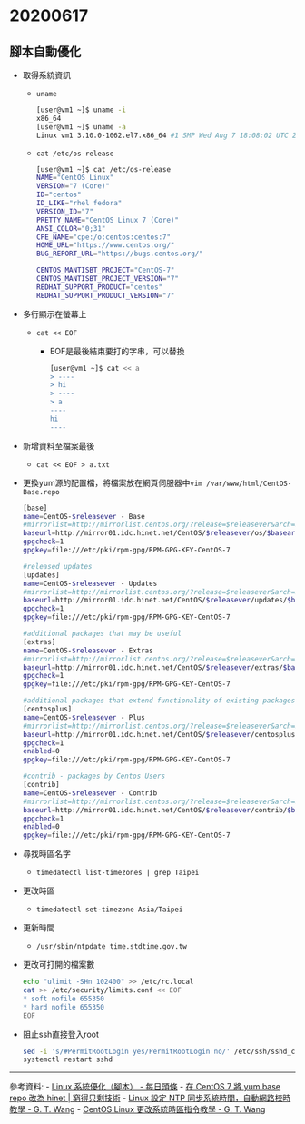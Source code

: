 # 20200617
## 腳本自動優化
- 取得系統資訊
    - `uname`

        ```sh
        [user@vm1 ~]$ uname -i
        x86_64
        [user@vm1 ~]$ uname -a
        Linux vm1 3.10.0-1062.el7.x86_64 #1 SMP Wed Aug 7 18:08:02 UTC 2019 x86_64 x86_64 x86_64 GNU/Linux
        ```
    - `cat /etc/os-release`
        ```sh
        [user@vm1 ~]$ cat /etc/os-release
        NAME="CentOS Linux"
        VERSION="7 (Core)"
        ID="centos"
        ID_LIKE="rhel fedora"
        VERSION_ID="7"
        PRETTY_NAME="CentOS Linux 7 (Core)"
        ANSI_COLOR="0;31"
        CPE_NAME="cpe:/o:centos:centos:7"
        HOME_URL="https://www.centos.org/"
        BUG_REPORT_URL="https://bugs.centos.org/"

        CENTOS_MANTISBT_PROJECT="CentOS-7"
        CENTOS_MANTISBT_PROJECT_VERSION="7"
        REDHAT_SUPPORT_PRODUCT="centos"
        REDHAT_SUPPORT_PRODUCT_VERSION="7"
        ```
- 多行顯示在螢幕上
    - `cat << EOF`

        - EOF是最後結束要打的字串，可以替換

            ```sh
            [user@vm1 ~]$ cat << a
            > ----
            > hi
            > ----
            > a
            ----
            hi
            ----
            ```
- 新增資料至檔案最後
    - `cat << EOF > a.txt`
- 更換yum源的配置檔，將檔案放在網頁伺服器中`vim /var/www/html/CentOS-Base.repo`

    ```sh
    [base]
    name=CentOS-$releasever - Base
    #mirrorlist=http://mirrorlist.centos.org/?release=$releasever&arch=$basearch&repo=os
    baseurl=http://mirror01.idc.hinet.net/CentOS/$releasever/os/$basearch/
    gpgcheck=1
    gpgkey=file:///etc/pki/rpm-gpg/RPM-GPG-KEY-CentOS-7

    #released updates 
    [updates]
    name=CentOS-$releasever - Updates
    #mirrorlist=http://mirrorlist.centos.org/?release=$releasever&arch=$basearch&repo=updates
    baseurl=http://mirror01.idc.hinet.net/CentOS/$releasever/updates/$basearch/
    gpgcheck=1
    gpgkey=file:///etc/pki/rpm-gpg/RPM-GPG-KEY-CentOS-7

    #additional packages that may be useful
    [extras]
    name=CentOS-$releasever - Extras
    #mirrorlist=http://mirrorlist.centos.org/?release=$releasever&arch=$basearch&repo=extras
    baseurl=http://mirror01.idc.hinet.net/CentOS/$releasever/extras/$basearch/
    gpgcheck=1
    gpgkey=file:///etc/pki/rpm-gpg/RPM-GPG-KEY-CentOS-7

    #additional packages that extend functionality of existing packages
    [centosplus]
    name=CentOS-$releasever - Plus
    #mirrorlist=http://mirrorlist.centos.org/?release=$releasever&arch=$basearch&repo=centosplus
    baseurl=http://mirror01.idc.hinet.net/CentOS/$releasever/centosplus/$basearch/
    gpgcheck=1
    enabled=0
    gpgkey=file:///etc/pki/rpm-gpg/RPM-GPG-KEY-CentOS-7

    #contrib - packages by Centos Users
    [contrib]
    name=CentOS-$releasever - Contrib
    #mirrorlist=http://mirrorlist.centos.org/?release=$releasever&arch=$basearch&repo=contrib
    baseurl=http://mirror01.idc.hinet.net/CentOS/$releasever/contrib/$basearch/
    gpgcheck=1
    enabled=0
    gpgkey=file:///etc/pki/rpm-gpg/RPM-GPG-KEY-CentOS-7
    ```
- 尋找時區名字
    - `timedatectl list-timezones | grep Taipei`
- 更改時區
    - `timedatectl set-timezone Asia/Taipei`
- 更新時間
    - `/usr/sbin/ntpdate time.stdtime.gov.tw`
- 更改可打開的檔案數
    ```sh
    echo "ulimit -SHn 102400" >> /etc/rc.local
    cat >> /etc/security/limits.conf << EOF
    * soft nofile 655350
    * hard nofile 655350
    EOF
    ```
- 阻止ssh直接登入root
    ```sh
    sed -i 's/#PermitRootLogin yes/PermitRootLogin no/' /etc/ssh/sshd_config
    systemctl restart sshd
    ```
---
參考資料:
    - [Linux 系統優化（腳本） - 每日頭條](https://kknews.cc/zh-tw/news/4kbb5qg.html)
    - [在 CentOS 7 將 yum base repo 改為 hinet | 窮得只剩技術](https://blog.iphpo.com/blog/2018/01/%E5%9C%A8-centos-7-%E5%B0%87-yum-base-repo-%E6%94%B9%E7%82%BA-hinet/)
    - [Linux 設定 NTP 同步系統時間，自動網路校時教學 - G. T. Wang](https://blog.gtwang.org/linux/linux-ntp-installation-and-configuration-tutorial/)
    - [CentOS Linux 更改系統時區指令教學 - G. T. Wang](https://blog.gtwang.org/linux/centos-linux-change-system-timezone-command-tutorial/)
    